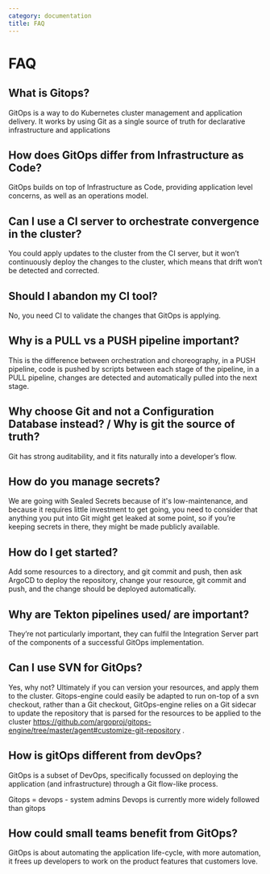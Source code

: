 ```yaml
---
category: documentation
title: FAQ
---
```


# FAQ


## What is Gitops?
GitOps is a way to do Kubernetes cluster management and application delivery.  It works by using Git as a single source of truth for declarative infrastructure and applications

## How does GitOps differ from Infrastructure as Code?
GitOps builds on top of Infrastructure as Code, providing application level concerns, as well as an operations model.

## Can I use a CI server to orchestrate convergence in the cluster?
You could apply updates to the cluster from the CI server, but it won’t continuously deploy the changes to the cluster, which means that drift won’t be detected and corrected.

## Should I abandon my CI tool?
No, you need CI to validate the changes that GitOps is applying.

## Why is a PULL vs a PUSH pipeline important?
This is the difference between orchestration and choreography, in a PUSH pipeline, code is pushed by scripts between each stage of the pipeline, in a PULL pipeline, changes are detected and automatically pulled into the next stage.

## Why choose Git and not a Configuration Database instead? / Why is git the source of truth?
Git has strong auditability, and it fits naturally into a developer’s flow.

## How do you manage secrets?
We are going with Sealed Secrets because of it's low-maintenance, and because it requires little investment to get going, you need to consider that anything you put into Git might get leaked at some point, so if you’re keeping secrets in there, they might be made publicly available.

## How do I get started?
Add some resources to a directory, and git commit and push, then ask ArgoCD to deploy the repository, change your resource, git commit and push, and the change should be deployed automatically.

## Why are Tekton pipelines used/ are important?
They’re not particularly important, they can fulfil the Integration Server part of the components of a successful GitOps implementation.


## Can I use SVN for GitOps?
Yes, why not? Ultimately if you can version your resources, and apply them to the cluster.
Gitops-engine could easily be adapted to run on-top of a svn checkout, rather than a Git checkout, GitOps-engine relies on a Git sidecar to update the repository that is parsed for the resources to be applied to the cluster https://github.com/argoproj/gitops-engine/tree/master/agent#customize-git-repository .

## How is gitOps different from devOps?
GitOps is a subset of DevOps, specifically focussed on deploying the application (and infrastructure) through a Git flow-like process.

Gitops = devops - system admins
Devops is currently more widely followed than gitops 

## How could small teams benefit from GitOps?
 GitOps is about automating the application life-cycle, with more automation, it frees up developers to work on the product features that customers love.

